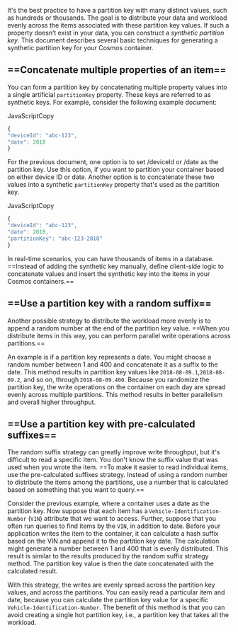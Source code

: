 It's the best practice to have a partition key with many distinct values, such as hundreds or thousands. The goal is to distribute your data and workload evenly across the items associated with these partition key values. If such a property doesn’t exist in your data, you can construct a *synthetic partition key*. This document describes several basic techniques for generating a synthetic partition key for your Cosmos container.

## ==Concatenate multiple properties of an item==

You can form a partition key by concatenating multiple property values into a single artificial `partitionKey` property. These keys are referred to as synthetic keys. For example, consider the following example document:

JavaScriptCopy

```JavaScript
{
"deviceId": "abc-123",
"date": 2018
}
```

For the previous document, one option is to set /deviceId or /date as the partition key. Use this option, if you want to partition your container based on either device ID or date. Another option is to concatenate these two values into a synthetic `partitionKey` property that's used as the partition key.

JavaScriptCopy

```JavaScript
{
"deviceId": "abc-123",
"date": 2018,
"partitionKey": "abc-123-2018"
}
```

In real-time scenarios, you can have thousands of items in a database. ==Instead of adding the synthetic key manually, define client-side logic to concatenate values and insert the synthetic key into the items in your Cosmos containers.==

## ==Use a partition key with a random suffix==

Another possible strategy to distribute the workload more evenly is to append a random number at the end of the partition key value. ==When you distribute items in this way, you can perform parallel write operations across partitions.==

An example is if a partition key represents a date. You might choose a random number between 1 and 400 and concatenate it as a suffix to the date. This method results in partition key values like `2018-08-09.1`,`2018-08-09.2`, and so on, through `2018-08-09.400`. Because you randomize the partition key, the write operations on the container on each day are spread evenly across multiple partitions. This method results in better parallelism and overall higher throughput.

## ==Use a partition key with pre-calculated suffixes==

The random suffix strategy can greatly improve write throughput, but it's difficult to read a specific item. You don't know the suffix value that was used when you wrote the item. ==To make it easier to read individual items, use the pre-calculated suffixes strategy. Instead of using a random number to distribute the items among the partitions, use a number that is calculated based on something that you want to query.==

Consider the previous example, where a container uses a date as the partition key. Now suppose that each item has a `Vehicle-Identification-Number` (`VIN`) attribute that we want to access. Further, suppose that you often run queries to find items by the `VIN`, in addition to date. Before your application writes the item to the container, it can calculate a hash suffix based on the VIN and append it to the partition key date. The calculation might generate a number between 1 and 400 that is evenly distributed. This result is similar to the results produced by the random suffix strategy method. The partition key value is then the date concatenated with the calculated result.

With this strategy, the writes are evenly spread across the partition key values, and across the partitions. You can easily read a particular item and date, because you can calculate the partition key value for a specific `Vehicle-Identification-Number`. The benefit of this method is that you can avoid creating a single hot partition key, i.e., a partition key that takes all the workload.